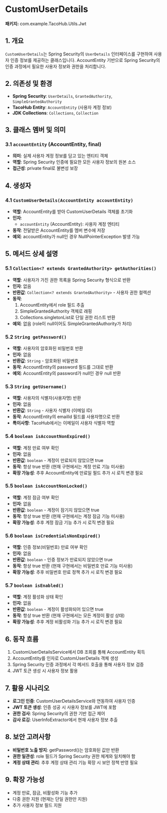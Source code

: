 # CustomUserDetails

**패키지:** com.example.TacoHub.Utils.Jwt

## 1. 개요
`CustomUserDetails`는 Spring Security의 `UserDetails` 인터페이스를 구현하여 사용자 인증 정보를 제공하는 클래스입니다. AccountEntity 기반으로 Spring Security의 인증 과정에서 필요한 사용자 정보와 권한을 처리합니다.

## 2. 의존성 및 환경
- **Spring Security**: `UserDetails`, `GrantedAuthority`, `SimpleGrantedAuthority`
- **TacoHub Entity**: `AccountEntity` (사용자 계정 정보)
- **JDK Collections**: `Collections`, `Collection`

## 3. 클래스 멤버 및 의미
### 3.1 `accountEntity` (AccountEntity, final)
- **의미**: 실제 사용자 계정 정보를 담고 있는 엔티티 객체
- **역할**: Spring Security 인증에 필요한 모든 사용자 정보의 원본 소스
- **접근성**: private final로 불변성 보장

## 4. 생성자
### 4.1 `CustomUserDetails(AccountEntity accountEntity)`
- **역할**: AccountEntity를 받아 CustomUserDetails 객체를 초기화
- **인자**: 
  - `accountEntity` (AccountEntity): 사용자 계정 엔티티
- **동작**: 전달받은 AccountEntity를 멤버 변수에 저장
- **예외**: accountEntity가 null인 경우 NullPointerException 발생 가능

## 5. 메서드 상세 설명

### 5.1 `Collection<? extends GrantedAuthority> getAuthorities()`
- **역할**: 사용자가 가진 권한 목록을 Spring Security 형식으로 반환
- **인자**: 없음
- **반환값**: `Collection<? extends GrantedAuthority>` - 사용자 권한 컬렉션
- **동작**:
  1. AccountEntity에서 role 필드 추출
  2. SimpleGrantedAuthority 객체로 래핑
  3. Collections.singletonList로 단일 권한 리스트 반환
- **예외**: 없음 (role이 null이어도 SimpleGrantedAuthority가 처리)

### 5.2 `String getPassword()`
- **역할**: 사용자의 암호화된 비밀번호 반환
- **인자**: 없음
- **반환값**: `String` - 암호화된 비밀번호
- **동작**: AccountEntity의 password 필드를 그대로 반환
- **예외**: AccountEntity의 password가 null인 경우 null 반환

### 5.3 `String getUsername()`
- **역할**: 사용자의 식별자(사용자명) 반환
- **인자**: 없음
- **반환값**: `String` - 사용자 식별자 (이메일 ID)
- **동작**: AccountEntity의 emailId 필드를 사용자명으로 반환
- **특이사항**: TacoHub에서는 이메일이 사용자 식별자 역할

### 5.4 `boolean isAccountNonExpired()`
- **역할**: 계정 만료 여부 확인
- **인자**: 없음
- **반환값**: `boolean` - 계정이 만료되지 않았으면 true
- **동작**: 항상 true 반환 (현재 구현에서는 계정 만료 기능 미사용)
- **확장 가능성**: 추후 AccountEntity에 만료일 필드 추가 시 로직 변경 필요

### 5.5 `boolean isAccountNonLocked()`
- **역할**: 계정 잠금 여부 확인
- **인자**: 없음
- **반환값**: `boolean` - 계정이 잠기지 않았으면 true
- **동작**: 항상 true 반환 (현재 구현에서는 계정 잠금 기능 미사용)
- **확장 가능성**: 추후 계정 잠금 기능 추가 시 로직 변경 필요

### 5.6 `boolean isCredentialsNonExpired()`
- **역할**: 인증 정보(비밀번호) 만료 여부 확인
- **인자**: 없음
- **반환값**: `boolean` - 인증 정보가 만료되지 않았으면 true
- **동작**: 항상 true 반환 (현재 구현에서는 비밀번호 만료 기능 미사용)
- **확장 가능성**: 추후 비밀번호 만료 정책 추가 시 로직 변경 필요

### 5.7 `boolean isEnabled()`
- **역할**: 계정 활성화 상태 확인
- **인자**: 없음
- **반환값**: `boolean` - 계정이 활성화되어 있으면 true
- **동작**: 항상 true 반환 (현재 구현에서는 모든 계정이 활성 상태)
- **확장 가능성**: 추후 계정 비활성화 기능 추가 시 로직 변경 필요

## 6. 동작 흐름
1. CustomUserDetailsService에서 DB 조회를 통해 AccountEntity 획득
2. AccountEntity를 인자로 CustomUserDetails 객체 생성
3. Spring Security 인증 과정에서 각 메서드 호출을 통해 사용자 정보 검증
4. JWT 토큰 생성 시 사용자 정보 활용

## 7. 활용 시나리오
- **로그인 인증**: CustomUserDetailsService와 연동하여 사용자 인증
- **JWT 토큰 생성**: 인증 성공 시 사용자 정보를 JWT에 포함
- **권한 검사**: Spring Security의 권한 기반 접근 제어
- **감사 로깅**: UserInfoExtractor에서 현재 사용자 정보 추출

## 8. 보안 고려사항
- **비밀번호 노출 방지**: getPassword()는 암호화된 값만 반환
- **권한 일관성**: role 필드가 Spring Security 권한 체계와 일치해야 함
- **계정 상태 관리**: 추후 계정 상태 관리 기능 확장 시 보안 정책 반영 필요

## 9. 확장 가능성
- 계정 만료, 잠금, 비활성화 기능 추가
- 다중 권한 지원 (현재는 단일 권한만 지원)
- 추가 사용자 정보 필드 지원
